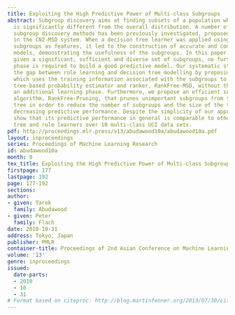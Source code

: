 ```yaml
---
title: Exploiting the High Predictive Power of Multi-class Subgroups
abstract: Subgroup discovery aims at finding subsets of a population whose class distribution
  is significantly different from the overall distribution. A number of multi-class
  subgroup discovery methods has been previously investigated, proposed and implemented
  in the CN2-MSD system. When a decision tree learner was applied using the induced
  subgroups as features, it led to the construction of accurate and compact predictive
  models, demonstrating the usefulness of the subgroups. In this paper we show that,
  given a significant, sufficient and diverse set of subgroups, no further learning
  phase is required to build a good predictive model. Our systematic study bridges
  the gap between rule learning and decision tree modelling by proposing a method
  which uses the training information associated with the subgroups to form a simple
  tree-based probability estimator and ranker, RankFree-MSD, without the need for
  an additional learning phase. Furthermore, we propose an efficient subgroup pruning
  algorithm, RankFree-Pruning, that prunes unimportant subgroups from the subgroup
  tree in order to reduce the number of subgroups and the size of the tree without
  decreasing predictive performance. Despite the simplicity of our approach we experimentally
  show that its predictive performance in general is comparable to other decision
  tree and rule learners over 10 multi-class UCI data sets.
pdf: http://proceedings.mlr.press/v13/abudawood10a/abudawood10a.pdf
layout: inproceedings
series: Proceedings of Machine Learning Research
id: abudawood10a
month: 0
tex_title: Exploiting the High Predictive Power of Multi-class Subgroups
firstpage: 177
lastpage: 192
page: 177-192
sections: 
author:
- given: Tarek
  family: Abudawood
- given: Peter
  family: Flach
date: 2010-10-31
address: Tokyo, Japan
publisher: PMLR
container-title: Proceedings of 2nd Asian Conference on Machine Learning
volume: '13'
genre: inproceedings
issued:
  date-parts:
  - 2010
  - 10
  - 31
# Format based on citeproc: http://blog.martinfenner.org/2013/07/30/citeproc-yaml-for-bibliographies/
---
```

